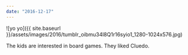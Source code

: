 ```yaml
---
date: "2016-12-17"
---
```


![yo yo]({{ site.baseurl }}/assets/images/2016/tumblr_oibmu34l8Q1r16syio1_1280-1024x576.jpg)

The kids are interested in board games. They liked Cluedo.
